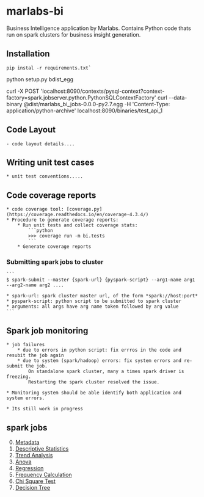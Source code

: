 # marlabs-bi
Business Intelligence application by Marlabs. Contains Python code thats run on spark clusters for business insight generation.

## Installation

    pip instal -r requirements.txt`
python setup.py bdist_egg

curl -X POST 'localhost:8090/contexts/pysql-context?context-factory=spark.jobserver.python.PythonSQLContextFactory'
curl --data-binary @dist/marlabs_bi_jobs-0.0.0-py2.7.egg -H 'Content-Type: application/python-archive' localhost:8090/binaries/test_api_1

## Code Layout
    - code layout details....

## Writing unit test cases
    * unit test conventions.....

## Code coverage reports
    * code coverage tool: [coverage.py](https://coverage.readthedocs.io/en/coverage-4.3.4/)
    * Procedure to generate coverage reports:
        * Run unit tests and collect coverage stats:
            ```python
            >>> coverage run -m bi.tests
            ```
        * Generate coverage reports


### Submitting spark jobs to cluster
    ```
    $ spark-submit --master {spark-url} {pyspark-script} --arg1-name arg1 --arg2-name arg2 ....

    * spark-url: spark cluster master url, of the form *spark://host:port*
    * pyspark-script: python script to be submitted to spark cluster
    * arguments: all args have arg name token followed by arg value
    ```
## Spark job monitoring

    * job failures
        * due to errors in python script: fix errros in the code and resubit the job again
        * due to system (spark/hadoop) errors: fix system errors and re-submit the job.
            On standalone spark cluster, many a times spark driver is freezing.
            Restarting the spark cluster resolved the issue.

    * Monitoring system should be able identify both application and system errors.

    * Its still work in progress


## spark jobs
0. [Metadata](https://github.com/rammohan/marlabs-bi/blob/master/docs/Metadata.md)
1. [Descriptive Statistics](https://github.com/rammohan/marlabs-bi/blob/master/docs/Descriptive_Stats.md)
2. [Trend Analysis](https://github.com/rammohan/marlabs-bi/blob/master/docs/Trend.md)
3. [Anova](https://github.com/rammohan/marlabs-bi/blob/master/docs/Anova.md)
4. [Regression](https://github.com/rammohan/marlabs-bi/blob/master/docs/Regression.md)
5. [Frequency Calculation](https://github.com/rammohan/marlabs-bi/blob/mitali_dev/docs/Frequency_Dimension.md)
6. [Chi Square Test](https://github.com/rammohan/marlabs-bi/blob/mitali_dev/docs/ChiSquare.md)
7. [Decision Tree](https://github.com/rammohan/marlabs-bi/blob/mitali_dev/docs/DecisionTree.md)
